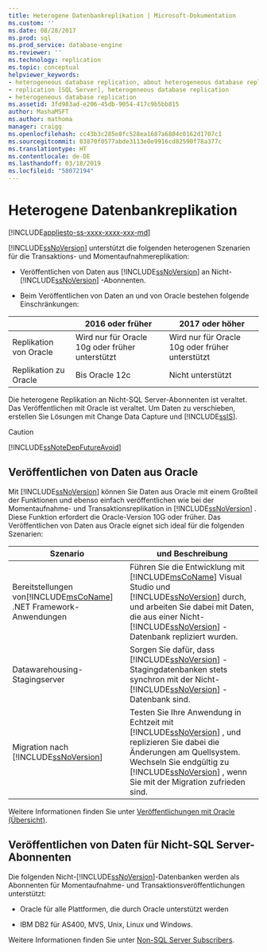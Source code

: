 ```yaml
---
title: Heterogene Datenbankreplikation | Microsoft-Dokumentation
ms.custom: ''
ms.date: 08/28/2017
ms.prod: sql
ms.prod_service: database-engine
ms.reviewer: ''
ms.technology: replication
ms.topic: conceptual
helpviewer_keywords:
- heterogeneous database replication, about heterogeneous database replication
- replication [SQL Server], heterogeneous database replication
- heterogeneous database replication
ms.assetid: 3fd983ad-e206-45db-9054-417c9b5bb815
author: MashaMSFT
ms.author: mathoma
manager: craigg
ms.openlocfilehash: cc43b3c285e8fc528ea1687a6804c0162d1707c1
ms.sourcegitcommit: 03870f0577abde3113e0e9916cd82590f78a377c
ms.translationtype: HT
ms.contentlocale: de-DE
ms.lasthandoff: 03/18/2019
ms.locfileid: "58072194"
---
```

# <a name="heterogeneous-database-replication"></a>Heterogene Datenbankreplikation  
[!INCLUDE[appliesto-ss-xxxx-xxxx-xxx-md](../../../includes/appliesto-ss-xxxx-xxxx-xxx-md.md)]

[!INCLUDE[ssNoVersion](../../../includes/ssnoversion-md.md)] unterstützt die folgenden heterogenen Szenarien für die Transaktions- und Momentaufnahmereplikation:  
  
-   Veröffentlichen von Daten aus [!INCLUDE[ssNoVersion](../../../includes/ssnoversion-md.md)] an Nicht-[!INCLUDE[ssNoVersion](../../../includes/ssnoversion-md.md)] -Abonnenten.  

-   Beim Veröffentlichen von Daten an und von Oracle bestehen folgende Einschränkungen:  

  | |2016 oder früher |2017 oder höher |
  |-------|-------|--------|
  |Replikation von Oracle |Wird nur für Oracle 10g oder früher unterstützt |Wird nur für Oracle 10g oder früher unterstützt |
  |Replikation zu Oracle |Bis Oracle 12c |Nicht unterstützt |


 Die heterogene Replikation an Nicht-SQL Server-Abonnenten ist veraltet. Das Veröffentlichen mit Oracle ist veraltet. Um Daten zu verschieben, erstellen Sie Lösungen mit Change Data Capture und [!INCLUDE[ssIS](../../../includes/ssis-md.md)].  
  
> [!CAUTION]  
>  [!INCLUDE[ssNoteDepFutureAvoid](../../../includes/ssnotedepfutureavoid-md.md)]  
  
## <a name="publishing-data-from-oracle"></a>Veröffentlichen von Daten aus Oracle  
 Mit [!INCLUDE[ssNoVersion](../../../includes/ssnoversion-md.md)] können Sie Daten aus Oracle mit einem Großteil der Funktionen und ebenso einfach veröffentlichen wie bei der Momentaufnahme- und Transaktionsreplikation in [!INCLUDE[ssNoVersion](../../../includes/ssnoversion-md.md)] . Diese Funktion erfordert die Oracle-Version 10G oder früher. Das Veröffentlichen von Daten aus Oracle eignet sich ideal für die folgenden Szenarien:  
  
|Szenario|und Beschreibung|  
|--------------|-----------------|  
|Bereitstellungen von[!INCLUDE[msCoName](../../../includes/msconame-md.md)] .NET Framework-Anwendungen|Führen Sie die Entwicklung mit [!INCLUDE[msCoName](../../../includes/msconame-md.md)] Visual Studio und [!INCLUDE[ssNoVersion](../../../includes/ssnoversion-md.md)] durch, und arbeiten Sie dabei mit Daten, die aus einer Nicht-[!INCLUDE[ssNoVersion](../../../includes/ssnoversion-md.md)] -Datenbank repliziert wurden.|  
|Datawarehousing-Stagingserver|Sorgen Sie dafür, dass [!INCLUDE[ssNoVersion](../../../includes/ssnoversion-md.md)] -Stagingdatenbanken stets synchron mit der Nicht-[!INCLUDE[ssNoVersion](../../../includes/ssnoversion-md.md)] -Datenbank sind.|  
|Migration nach [!INCLUDE[ssNoVersion](../../../includes/ssnoversion-md.md)]|Testen Sie Ihre Anwendung in Echtzeit mit [!INCLUDE[ssNoVersion](../../../includes/ssnoversion-md.md)] , und replizieren Sie dabei die Änderungen am Quellsystem. Wechseln Sie endgültig zu [!INCLUDE[ssNoVersion](../../../includes/ssnoversion-md.md)] , wenn Sie mit der Migration zufrieden sind.|  
  
 Weitere Informationen finden Sie unter [Veröffentlichungen mit Oracle (Übersicht)](../../../relational-databases/replication/non-sql/oracle-publishing-overview.md).  
  
## <a name="publishing-data-to-non-sql-server-subscribers"></a>Veröffentlichen von Daten für Nicht-SQL Server-Abonnenten  
 Die folgenden Nicht-[!INCLUDE[ssNoVersion](../../../includes/ssnoversion-md.md)]-Datenbanken werden als Abonnenten für Momentaufnahme- und Transaktionsveröffentlichungen unterstützt:  
  
-   Oracle für alle Plattformen, die durch Oracle unterstützt werden  
  
-   IBM DB2 für AS400, MVS, Unix, Linux und Windows.  
  
 Weitere Informationen finden Sie unter [Non-SQL Server Subscribers](../../../relational-databases/replication/non-sql/non-sql-server-subscribers.md).  
  
  
